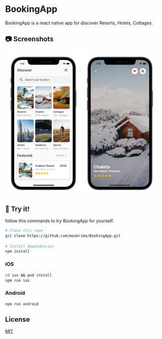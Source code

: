 # BookingApp

BookingApp is a react native app for discover Resorts, Hotels, Cottages.

## 📷 Screenshots

<div style="display:flex;" >
  <img src="./src/assets/screenshots/discover_iphone12black_portrait.png"  width="49%">
  <img src="./src/assets/screenshots/reservation-details_iphone12black_portrait.png"  width="49%">
</div>

## 📲 Try it!

follow this commands to try BookingApp for yourself.

```bash
# Clone this repo
git clone https://github.com/moukrime/BookingApp.git

# Install dependencies
npm install

```

### iOS

```sh
cd ios && pod install
npm run ios
```

### Android

```sh
npm run android
```

## License

[MIT](https://choosealicense.com/licenses/mit/)
